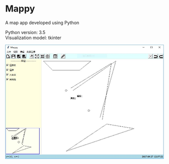 # Mappy
A map app developed using Python

Python version: 3.5</br>
Visualization model: tkinter

![image](/GUI.JPG)
